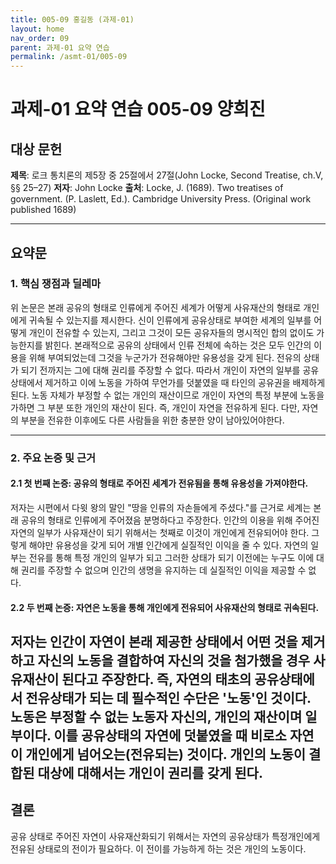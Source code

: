 ```yaml
---
title: 005-09 홍길동 (과제-01)
layout: home
nav_order: 09
parent: 과제-01 요약 연습
permalink: /asmt-01/005-09
---
```


# 과제-01 요약 연습 005-09 양희진 

## 대상 문헌  
**제목**: 로크 통치론의 제5장 중 25절에서 27절(John Locke, Second Treatise, ch.V, §§ 25–27)
**저자**: John Locke
**출처**: Locke, J. (1689). Two treatises of government. (P. Laslett, Ed.). Cambridge University Press. (Original work published 1689)

---

## 요약문  

### 1. 핵심 쟁점과 딜레마  
위 논문은 본래 공유의 형태로 인류에게 주어진 세계가 어떻게 사유재산의 형태로 개인에게 귀속될 수 있는지를 제시한다. 신이 인류에게 공유상태로 부여한 세계의 일부를 어떻게 개인이 전유할 수 있는지, 그리고 그것이 모든 공유자들의 명시적인 합의 없이도 가능한지를 밝힌다. 본래적으로 공유의 상태에서 인류 전체에 속하는 것은 모두 인간의 이용을 위해 부여되었는데 그것을 누군가가 전유해야만 유용성을 갖게 된다. 전유의 상태가 되기 전까지는 그에 대해 권리를 주장할 수 없다. 따라서 개인이 자연의 일부를 공유 상태에서 제거하고 이에 노동을 가하여 무언가를 덧붙였을 때 타인의 공유권을 배제하게 된다. 노동 자체가 부정할 수 없는 개인의 재산이므로 개인이 자연의 특정 부분에 노동을 가하면 그 부분 또한 개인의 재산이 된다. 즉, 개인이 자연을 전유하게 된다. 다만, 자연의 부분을 전유한 이후에도 다른 사람들을 위한 충분한 양이 남아있어야한다. 

---

### 2. 주요 논증 및 근거  

#### 2.1 첫 번째 논증: 공유의 형태로 주어진 세계가 전유됨을 통해 유용성을 가져야한다. 
저자는 시편에서 다윗 왕의 말인 "땅을 인류의 자손들에게 주셨다."를 근거로 세계는 본래 공유의 형태로 인류에게 주어졌음 분명하다고 주장한다. 인간의 이용을 위해 주어진 자연의 일부가 사유재산이 되기 위해서는 첫째로 이것이 개인에게 전유되어야 한다. 그렇게 해야만 유용성을 갖게 되어 개별 인간에게 실질적인 이익을 줄 수 있다. 자연의 일부는 전유를 통해 특정 개인의 일부가 되고 그러한 상태가 되기 이전에는 누구도 이에 대해 권리를 주장할 수 없으며 인간의 생명을 유지하는 데 실질적인 이익을 제공할 수 없다.

#### 2.2 두 번째 논증: 자연은 노동을 통해 개인에게 전유되어 사유재산의 형태로 귀속된다.
저자는 인간이 자연이 본래 제공한 상태에서 어떤 것을 제거하고 자신의 노동을 결합하여 자신의 것을 첨가했을 경우 사유재산이 된다고 주장한다. 즉, 자연의 태초의 공유상태에서 전유상태가 되는 데 필수적인 수단은 '노동'인 것이다. 노동은 부정할 수 없는 노동자 자신의, 개인의 재산이며 일부이다. 이를 공유상태의 자연에 덧붙였을 때 비로소 자연이 개인에게 넘어오는(전유되는) 것이다. 개인의 노동이 결합된 대상에 대해서는 개인이 권리를 갖게 된다.
---

## 결론  
공유 상태로 주어진 자연이 사유재산화되기 위해서는 자연의 공유상태가 특정개인에게 전유된 상태로의 전이가 필요하다. 이 전이를 가능하게 하는 것은 개인의 노동이다. 
